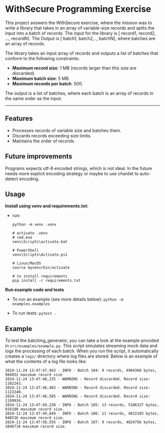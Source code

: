 # WithSecure Programming Exercise

This project answers the WithSecure exercise, where the mission was to write a library that takes in an array of variable-size records and splits the input into a batch of records. The input for the library is [ record1, record2, ..., recordN]. The Output is [ batch1, batch2,.., batchN], where batches are an array of records.

The library takes an input array of records and outputs a list of batches that conform to the following constraints:

- **Maximum record size**: 1 MB (records larger than this size are discarded).
- **Maximum batch size**: 5 MB.
- **Maximum records per batch**: 500.

The output is a list of batches, where each batch is an array of records in the same order as the input.

---

## Features

- Processes records of variable size and batches them.
- Discards records exceeding size limits.
- Maintains the order of records.

## Future improvements

Programs expects utf-8 encoded strings, which is not ideal. In the future needs more explicit encoding strategy or maybe to use chardet to auto-detect encoding.

## Usage

**Install using venv and requirements.txt:**

- run:

  ```
  python -m venv .venv

  # activate .venv
  # cmd.exe
  venv\Scripts\activate.bat

  # PowerShell
  venv\Scripts\Activate.ps1

  # Linux/MacOS
  source myvenv/bin/activate

  # to install requirements
  pip install -r requirements.txt
  ```

**Run example code and tests**

- To run an example (see more details below):
  `python -m examples.examples`

- To run tests:
  `pytest .`

## Example

To test the batching_generator, you can take a look at the example provided in `src/examples/example.py`. This script simulates streaming mock data and logs the processing of each batch.
When you run the script, it automatically creates a `logs/` directory where log files are stored. Below is an example of what the contents of a log file looks like:

    2024-11-24 13:47:47,943 - INFO - Batch 104: 9 records, 4984360 bytes, 984052 maximum record size
    2024-11-24 13:47:48,235 - WARNING - Record discarded. Record size: 1182243.
    2024-11-24 13:47:48,403 - WARNING - Record discarded. Record size: 1122240.
    2024-11-24 13:47:48,585 - WARNING - Record discarded. Record size: 1199934.
    2024-11-24 13:47:49,238 - INFO - Batch 105: 13 records, 5186327 bytes, 934180 maximum record size.
    2024-11-24 13:47:49,849 - INFO - Batch 106: 11 records, 4832103 bytes, 948536 maximum record size.
    2024-11-24 13:47:50,555 - INFO - Batch 107: 9 records, 4824756 bytes, 1046710 maximum record size.
